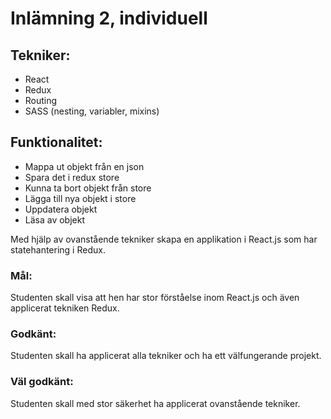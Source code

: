 # Inlämning 2, individuell

## Tekniker:

- React
- Redux
- Routing
- SASS (nesting, variabler, mixins)


## Funktionalitet:

- Mappa ut objekt från en json
- Spara det i redux store
- Kunna ta bort objekt från store
- Lägga till nya objekt i store
- Uppdatera objekt
- Läsa av objekt

Med hjälp av ovanstående tekniker skapa en applikation i React.js som har statehantering i Redux.

### Mål:

Studenten skall visa att hen har stor förståelse inom React.js och även applicerat tekniken Redux.

### Godkänt:

Studenten skall ha applicerat alla tekniker och ha ett välfungerande projekt.

### Väl godkänt:

Studenten skall med stor säkerhet ha applicerat ovanstående tekniker.
